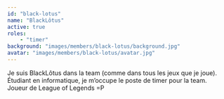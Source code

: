 ```yaml
---
id: "black-lotus"
name: "BlackLôtus"
active: true
roles:
    - "timer"
background: "images/members/black-lotus/background.jpg"
avatar: "images/members/black-lotus/avatar.jpg"
---
```

Je suis BlackLôtus dans la team (comme dans tous les jeux que je joue). Étudiant en informatique, je m’occupe le poste de timer pour la team. Joueur de League of Legends =P
